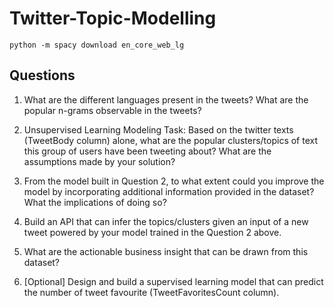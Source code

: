 # Twitter-Topic-Modelling


``python -m spacy download en_core_web_lg``
## Questions

1. What are the different languages present in the tweets? What are the popular n-grams observable in the tweets?

2. Unsupervised Learning Modeling Task: Based on the twitter texts (TweetBody column) alone, what are the popular clusters/topics of text this group of users have been tweeting about? What are the assumptions made by your solution?

3. From the model built in Question 2, to what extent could you improve the model by incorporating additional information provided in the dataset? What the implications of doing so?

4. Build an API that can infer the topics/clusters given an input of a new tweet powered by your model trained in the Question 2 above.

5. What are the actionable business insight that can be drawn from this dataset?

6. [Optional] Design and build a supervised learning model that can predict the number of tweet favourite (TweetFavoritesCount column).